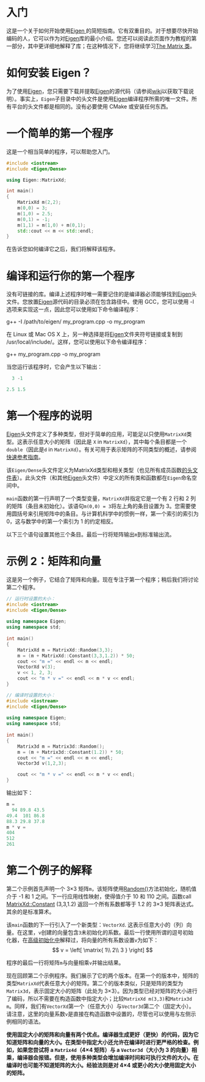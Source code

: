 # 入门

这是一个关于如何开始使用[Eigen ](https://eigen.tuxfamily.org/dox/namespaceEigen.html)的简短指南。它有双重目的。对于想要尽快开始编码的人，它可以作为对[Eigen](https://eigen.tuxfamily.org/dox/namespaceEigen.html)库的最小介绍。您还可以阅读此页面作为教程的第一部分，其中更详细地解释了库；在这种情况下，您将继续学习[The Matrix 类](https://eigen.tuxfamily.org/dox/group__TutorialMatrixClass.html)。

# 如何安装 Eigen？

为了使用[Eigen](https://eigen.tuxfamily.org/dox/namespaceEigen.html)，您只需要下载并提取[Eigen](https://eigen.tuxfamily.org/dox/namespaceEigen.html)的源代码（请参阅[wiki](http://eigen.tuxfamily.org/index.php?title=Main_Page#Download)以获取下载说明）。事实上，`Eigen`子目录中的头文件是使用[Eigen](https://eigen.tuxfamily.org/dox/namespaceEigen.html)编译程序所需的唯一文件。所有平台的头文件都是相同的。没有必要使用 CMake 或安装任何东西。

# 一个简单的第一个程序

这是一个相当简单的程序，可以帮助您入门。

```cpp
#include <iostream>
#include <Eigen/Dense>

using Eigen::MatrixXd;

int main()
{
    MatrixXd m(2,2);
    m(0,0) = 3;
    m(1,0) = 2.5;
    m(0,1) = -1;
    m(1,1) = m(1,0) + m(0,1);
    std::cout << m << std::endl;
}
```

在告诉您如何编译它之后，我们将解释该程序。

# 编译和运行你的第一个程序

没有可链接的库。编译上述程序时唯一需要记住的是编译器必须能够找到[Eigen](https://eigen.tuxfamily.org/dox/namespaceEigen.html)头文件。您放置[Eigen](https://eigen.tuxfamily.org/dox/namespaceEigen.html)源代码的目录必须在包含路径中。使用 GCC，您可以使用 -I 选项来实现这一点，因此您可以使用如下命令编译程序：

g++ -I /path/to/eigen/ my_program.cpp -o my_program 

在 Linux 或 Mac OS X 上，另一种选择是将[Eigen](https://eigen.tuxfamily.org/dox/namespaceEigen.html)文件夹符号链接或复制到 /usr/local/include/。这样，您可以使用以下命令编译程序：

g++ my_program.cpp -o my_program 

当您运行该程序时，它会产生以下输出：

```cpp
  3 -1

2.5 1.5
```

# 第一个程序的说明

[Eigen](https://eigen.tuxfamily.org/dox/namespaceEigen.html)头文件定义了多种类型，但对于简单的应用，可能足以只使用`MatrixXd`类型。这表示任意大小的矩阵（因此是 `X` in `MatrixXd`），其中每个条目都是一个`double`（因此是`d` in `MatrixXd`）。有关可用于表示矩阵的不同类型的概述，请参阅[快速参考指南](https://eigen.tuxfamily.org/dox/group__QuickRefPage.html#QuickRef_Types)。

该`Eigen/Dense`头文件定义为MatrixXd类型和相关类型（也见所有成员函数[的头文件表](https://eigen.tuxfamily.org/dox/group__QuickRefPage.html#QuickRef_Headers)）。此头文件（和其他[Eigen](https://eigen.tuxfamily.org/dox/namespaceEigen.html)头文件）中定义的所有类和函数都在`Eigen`命名空间中。

`main`函数的第一行声明了一个类型变量，`MatrixXd`并指定它是一个有 2 行和 2 列的矩阵（条目未初始化）。该语句`m(0,0) = 3`将左上角的条目设置为 3。您需要使用圆括号来引用矩阵中的条目。与计算机科学中的惯例一样，第一个索引的索引为 0，这与数学中的第一个索引为 1 的约定相反。

以下三个语句设置其他三个条目。最后一行将矩阵输出`m`到标准输出流。

# 示例 2：矩阵和向量

这是另一个例子，它结合了矩阵和向量。现在专注于第一个程序；稍后我们将讨论第二个程序。

```cpp
// 运行时设置的大小：
#include <iostream>
#include <Eigen/Dense>
 
using namespace Eigen;
using namespace std;
 
int main()
{
    MatrixXd m = MatrixXd::Random(3,3);
    m = (m + MatrixXd::Constant(3,3,1.2)) * 50;
    cout << "m =" << endl << m << endl;
    VectorXd v(3);
    v << 1, 2, 3;
    cout << "m * v =" << endl << m * v << endl;
}

// 编译时设置的大小：
#include <iostream>
#include <Eigen/Dense>
 
using namespace Eigen;
using namespace std;
 
int main()
{
    Matrix3d m = Matrix3d::Random();
    m = (m + Matrix3d::Constant(1.2)) * 50;
    cout << "m =" << endl << m << endl;
    Vector3d v(1,2,3);

    cout << "m * v =" << endl << m * v << endl;
}
```

输出如下：

```cpp
m =
  94 89.8 43.5
49.4  101 86.8
88.3 29.8 37.8
m * v =
404
512
261
```

# 第二个例子的解释

第二个示例首先声明一个 3×3 矩阵`m`，该矩阵使用[Random()](https://eigen.tuxfamily.org/dox/classEigen_1_1DenseBase.html#ae97f8d9d08f969c733c8144be6225756)方法初始化，随机值介于 -1 和 1 之间。下一行应用线性映射，使得值介于 10 和 110 之间。函数call [MatrixXd::Constant](https://eigen.tuxfamily.org/dox/classEigen_1_1DenseBase.html#a68a7ece6c5629d1e9447a321fcb14ccd) (3,3,1.2) 返回一个所有系数都等于 1.2 的 3×3 矩阵表达式。其余的是标准算术。

该`main`函数的下一行引入了一个新类型：`VectorXd`. 这表示任意大小的（列）向量。在这里，`v`创建的向量包含`3`未初始化的系数。最后一行使用所谓的逗号初始化器，在[高级初始化中](https://eigen.tuxfamily.org/dox/group__TutorialAdvancedInitialization.html)解释过，将向量的所有系数设置`v`为如下：
$$
v = \left[
\matrix{
  1\\
  2\\
  3 
}
\right]
$$


程序的最后一行将矩阵`m`与向量相乘`v`并输出结果。

现在回顾第二个示例程序。我们展示了它的两个版本。在第一个的版本中，矩阵的类型`MatrixXd`代表任意大小的矩阵。第二个的版本类似，只是矩阵的类型为`Matrix3d`，表示固定大小的矩阵（此处为 3×3）。因为类型已经对矩阵的大小进行了编码，所以不需要在构造函数中指定大小；比较`MatrixXd m(3,3)`和`Matrix3d m`。同样，我们有`VectorXd`第一个（任意大小）与`Vector3d`第二个（固定大小）。请注意，这里的向量系数`v`是直接在构造函数中设置的，尽管也可以使用与左侧示例相同的语法。

**使用固定大小的矩阵和向量有两个优点。编译器生成更好（更快）的代码，因为它知道矩阵和向量的大小。在类型中指定大小还允许在编译时进行更严格的检查。例如，如果您尝试将 a `Matrix4d`（4×4 矩阵）与 a `Vector3d`（大小为 3 的向量）相乘，编译器会报错。但是，使用多种类型会增加编译时间和可执行文件的大小。在编译时也可能不知道矩阵的大小。经验法则是对 4×4 或更小的大小使用固定大小的矩阵。**